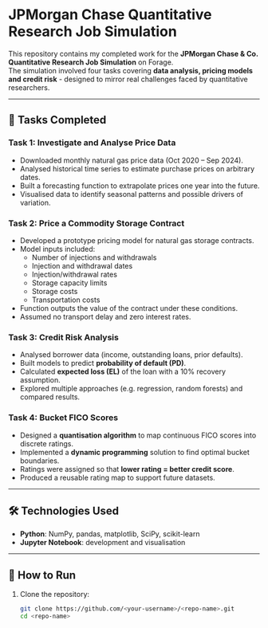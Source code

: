 # JPMorgan Chase Quantitative Research Job Simulation

This repository contains my completed work for the **JPMorgan Chase & Co. Quantitative Research Job Simulation** on Forage.  
The simulation involved four tasks covering **data analysis, pricing models and credit risk** - designed to mirror real challenges faced by quantitative researchers.

---

## 📌 Tasks Completed

### **Task 1: Investigate and Analyse Price Data**
- Downloaded monthly natural gas price data (Oct 2020 – Sep 2024).
- Analysed historical time series to estimate purchase prices on arbitrary dates.
- Built a forecasting function to extrapolate prices one year into the future.
- Visualised data to identify seasonal patterns and possible drivers of variation.

### **Task 2: Price a Commodity Storage Contract**
- Developed a prototype pricing model for natural gas storage contracts.
- Model inputs included:
  - Number of injections and withdrawals
  - Injection and withdrawal dates
  - Injection/withdrawal rates
  - Storage capacity limits
  - Storage costs
  - Transportation costs
- Function outputs the value of the contract under these conditions.
- Assumed no transport delay and zero interest rates.

### **Task 3: Credit Risk Analysis**
- Analysed borrower data (income, outstanding loans, prior defaults).
- Built models to predict **probability of default (PD)**.
- Calculated **expected loss (EL)** of the loan with a 10% recovery assumption.
- Explored multiple approaches (e.g. regression, random forests) and compared results.

### **Task 4: Bucket FICO Scores**
- Designed a **quantisation algorithm** to map continuous FICO scores into discrete ratings.
- Implemented a **dynamic programming** solution to find optimal bucket boundaries.
- Ratings were assigned so that **lower rating = better credit score**.
- Produced a reusable rating map to support future datasets.

---

## 🛠️ Technologies Used
- **Python**: NumPy, pandas, matplotlib, SciPy, scikit-learn
- **Jupyter Notebook**: development and visualisation

---

## 🚀 How to Run
1. Clone the repository:
   ```bash
   git clone https://github.com/<your-username>/<repo-name>.git
   cd <repo-name>
